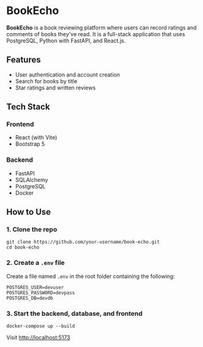 # BookEcho

**BookEcho** is a book reviewing platform where users can record ratings and comments of books they've read. It is a full-stack application that uses PostgreSQL, Python with FastAPI, and React.js.

## Features
* User authentication and account creation
* Search for books by title
* Star ratings and written reviews

## Tech Stack
### Frontend
* React (with Vite)
* Bootstrap 5
### Backend
* FastAPI
* SQLAlchemy
* PostgreSQL
* Docker

## How to Use
### 1. Clone the repo
    git clone https://github.com/your-username/book-echo.git
    cd book-echo
### 2. Create a `.env` file
Create a file named `.env` in the root folder containing the following:

    POSTGRES_USER=devuser
    POSTGRES_PASSWORD=devpass
    POSTGRES_DB=devdb

### 3. Start the backend, database, and frontend

    docker-compose up --build

Visit [http://localhost:5173](http://localhost:5173)

